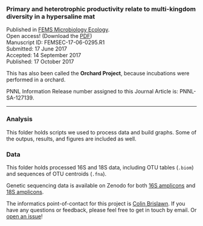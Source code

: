 ### Primary and heterotrophic productivity relate to multi-kingdom diversity in a hypersaline mat

Published in [FEMS Microbiology Ecology](https://academic.oup.com/femsec/article/doi/10.1093/femsec/fix121/4555378/). <br>
Open access! (Download the [PDF](https://academic.oup.com/femsec/article-pdf/doi/10.1093/femsec/fix121/21308224/fix121.pdf)) <br>
Manuscript ID: FEMSEC-17-06-0295.R1 <br>
Submitted: 17 June 2017 <br>
Accepted: 14 September 2017 <br>
Published: 17 October 2017

This has also been called the **Orchard Project**, because incubations were performed in a orchard.

PNNL Information Release number assigned to this Journal Article is: PNNL-SA-127139.

---

### Analysis

This folder holds scripts we used to process data and build graphs. Some of the outpus, results, and figures are included as well.

### Data

This folder holds processed 16S and 18S data, including OTU tables (`.biom`) and sequences of OTU centroids (`.fna`).

Genetic sequencing data is available on Zenodo for both [16S amplicons](https://zenodo.org/record/803376) and [18S amplicons](https://zenodo.org/record/803476).

The informatics point-of-contact for this project is [Colin Brislawn](https://www.github.com/colinbrislawn).
If you have any questions or feedback, please feel free to get in touch by email.
Or [open an issue](https://github.com/pnnl/bernstein-2017-productivity-and-diversity-2/issues)!

